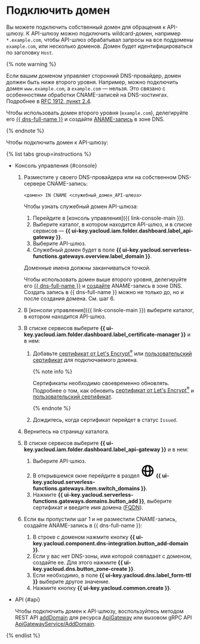 # Подключить домен

Вы можете подключить собственный домен для обращения к API-шлюзу. К API-шлюзу можно подключить wildcard-домен, например `*.example.com`, чтобы API-шлюз обрабатывал запросы на все поддомены `example.com`, или несколько доменов. Домен будет идентифицироваться по заголовку `Host`.

{% note warning %}

Если вашим доменом управляет сторонний DNS-провайдер, домен должен быть ниже второго уровня. Например, можно подключить домен `www.example.com`, а `example.com` — нельзя. Это связано с особенностями обработки CNAME-записей на DNS-хостингах. Подробнее в [RFC 1912, пункт 2.4](https://www.ietf.org/rfc/rfc1912.txt).

Чтобы использовать домен второго уровня (`example.com`), делегируйте его [{{ dns-full-name }}](../../dns/) и создайте [ANAME-запись](../../dns/concepts/resource-record.md#aname) в зоне DNS.

{% endnote %}

Чтобы подключить домен к API-шлюзу:

{% list tabs group=instructions %}

- Консоль управления {#console}

    1. Разместите у своего DNS-провайдера или на собственном DNS-сервере CNAME-запись:
    
        ```text
        <домен> IN CNAME <служебный_домен_API-шлюза>
        ```

        Чтобы узнать служебный домен API-шлюза:

       1. Перейдите в [консоль управления]({{ link-console-main }}).
       1. Выберите каталог, в котором находится API-шлюз, и в списке сервисов — **{{ ui-key.yacloud.iam.folder.dashboard.label_api-gateway }}**.
       1. Выберите API-шлюз.
       1. Служебный домен будет в поле **{{ ui-key.yacloud.serverless-functions.gateways.overview.label_domain }}**.

        Доменные имена должны заканчиваться точкой.

        Чтобы использовать домен выше второго уровня, делегируйте его [{{ dns-full-name }}](../../dns/) и [создайте](../../dns/operations/resource-record-create.md) ANAME-запись в зоне DNS. Создать запись в {{ dns-full-name }} можно не только до, но и после создания домена. См. шаг 6.

    1. В [консоли управления]({{ link-console-main }}) выберите каталог, в котором находится API-шлюз.

    1. В списке сервисов выберите **{{ ui-key.yacloud.iam.folder.dashboard.label_certificate-manager }}** и в нем:

        1. Добавьте [сертификат от Let's Encrypt<sup>®</sup>](../../certificate-manager/operations/managed/cert-create.md) или [пользовательский сертификат](../../certificate-manager/operations/import/cert-create.md) для подключаемого домена.

            {% note info %}

            Сертификаты необходимо своевременно обновлять. Подробнее о том, как обновить [сертификат от Let's Encrypt<sup>®</sup>](../../certificate-manager/operations/managed/cert-update.md) и [пользовательский сертификат](../../certificate-manager/operations/import/cert-update.md).

            {% endnote %}

        1. Дождитесь, когда сертификат перейдет в статус `Issued`.
    
    1. Вернитесь на страницу каталога.

    1. В списке сервисов выберите **{{ ui-key.yacloud.iam.folder.dashboard.label_api-gateway }}** и в нем:

        1. Выберите API-шлюз.
        1. В открывшемся окне перейдите в раздел ![image](../../_assets/api-gateway/domain-icon.svg) **{{ ui-key.yacloud.serverless-functions.gateways.item.switch_domains }}**.
        1. Нажмите **{{ ui-key.yacloud.serverless-functions.gateways.domains.button_add }}**, выберите сертификат и введите имя домена ([FQDN](../../glossary/fqdn.md)).

    1. Если вы пропустили шаг 1 и не разместили CNAME-запись, создайте ANAME-запись в {{ dns-full-name }}:

        1. В строке с доменом нажмите кнопку **{{ ui-key.yacloud.component.dns-integration.button_add-domain }}**.
        1. Если у вас нет DNS-зоны, имя которой совпадает с доменом, создайте ее. Для этого нажмите **{{ ui-key.yacloud.dns.button_zone-create }}**.
        1. Если необходимо, в поле **{{ ui-key.yacloud.dns.label_form-ttl }}** выберите другое значение.
        1. Нажмите кнопку **{{ ui-key.yacloud.common.create }}**.
        
- API {#api}

  Чтобы подключить домен к API-шлюзу, воспользуйтесь методом REST API [addDomain](../apigateway/api-ref/ApiGateway/addDomain.md) для ресурса [ApiGateway](../apigateway/api-ref/ApiGateway/index.md) или вызовом gRPC API [ApiGatewayService/AddDomain](../apigateway/api-ref/grpc/ApiGateway/addDomain.md).

{% endlist %}
